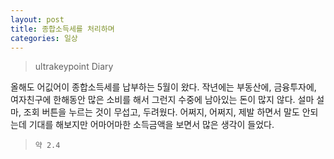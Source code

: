 ```yaml
---
layout: post
title: 종합소득세를 처리하며
categories: 일상
---
```


> ultrakeypoint Diary

올해도 어깂어이 종합소득세를 납부하는 5월이 왔다. 작년에는 부동산에, 금융투자에, 여자친구에 한해동안 많은 소비를 해서 그런지 수중에 남아있는 돈이 많지 않다. 설마 설마, 조회 버튼을 누르는 것이 무섭고, 두려웠다. 어쩌지, 어쩌지, 제발 하면서 말도 안되는데 기대를 해보지만 어마어마한 소득금액을 보면서 많은 생각이 들었다.

> `약 2.4`
